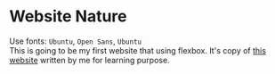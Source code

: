 # Website Nature

Use fonts: `Ubuntu`, `Open Sans`, `Ubuntu`   
This is going to be my first website that using flexbox. It's copy of [this website](https://nicepage.com/html-templates/preview/exploring-wildlife-and-nature-78518?device=desktop) written by me for learning purpose.
